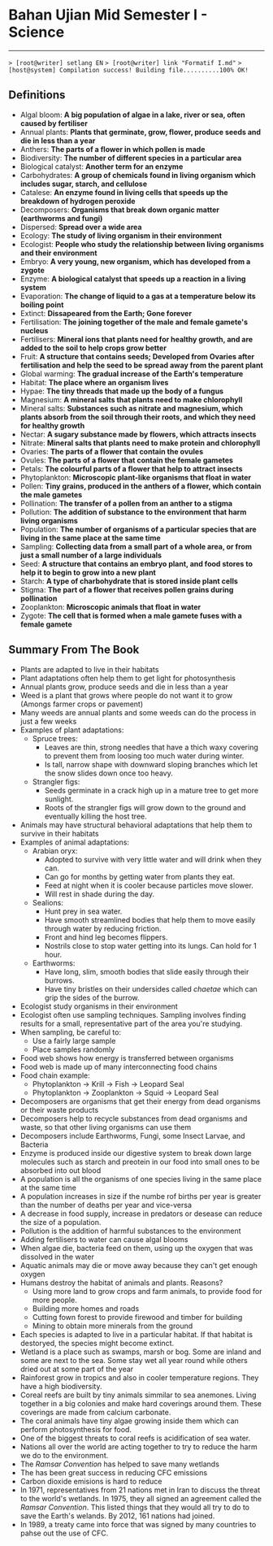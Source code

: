 # Bahan Ujian Mid Semester I - Science
---
`> [root@writer] setlang EN`
`> [root@writer] link "Formatif I.md"`
`> [host@system] Compilation success! Building file..........100% OK!`

## Definitions
- Algal bloom: **A big population of algae in a lake, river or sea, often caused by fertiliser**
- Annual plants: **Plants that germinate, grow, flower, produce seeds and die in less than a year**
- Anthers: **The parts of a flower in which pollen is made**
- Biodiversity: **The number of different species in a particular area**
- Biological catalyst: **Another term for an enzyme**
- Carbohydrates: **A group of chemicals found in living organism which includes sugar, starch, and cellulose**
- Catalese: **An enzyme found in living cells that speeds up the breakdown of hydrogen peroxide**
- Decomposers: **Organisms that break down organic matter (earthworms and fungi)**
- Dispersed: **Spread over a wide area**
- Ecology: **The study of living organism in their environment**
- Ecologist: **People who study the relationship between living organisms and their environment**
- Embryo: **A very young, new organism, which has developed from a zygote**
- Enzyme: **A biological catalyst that speeds up a reaction in a living system**
- Evaporation: **The change of liquid to a gas at a temperature below its boiling point**
- Extinct: **Dissapeared from the Earth; Gone forever**
- Fertilisation: **The joining together of the male and female gamete's nucleus**
- Fertilisers: **Mineral ions that plants need for healthy growth, and are added to the soil to help crops grow better**
- Fruit: **A structure that contains seeds; Developed from Ovaries after fertilisation and help the seed to be spread away from the parent plant**
- Global warming: **The gradual increase of the Earth's temperature**
- Habitat: **The place where an organism lives**
- Hypae: **The tiny threads that made up the body of a fungus**
- Magnesium: **A mineral salts that plants need to make chlorophyll**
- Mineral salts: **Substances such as nitrate and magnesium, which plants absorb from the soil through their roots, and which they need for healthy growth**
- Nectar: **A sugary substance made by flowers, which attracts insects**
- Nitrate: **Mineral salts that plants need to make protein and chlorophyll**
- Ovaries: **The parts of a flower that contain the ovules**
- Ovules: **The parts of a flower that contain the female gametes**
- Petals: **The colourful parts of a flower that help to attract insects**
- Phytoplankton: **Microscopic plant-like organisms that float in water**
- Pollen: **Tiny grains, produced in the anthers of a flower, which contain the male gametes**
- Pollination: **The transfer of a pollen from an anther to a stigma**
- Pollution: **The addition of substance to the environment that harm living organisms**
- Population: **The number of organisms of a particular species that are living in the same place at the same time**
- Sampling: **Collecting data from a small part of a whole area, or from just a small number of a large individuals**
- Seed: **A structure that contains an embryo plant, and food stores to help it to begin to grow into a new plant**
- Starch: **A type of charbohydrate that is stored inside plant cells**
- Stigma: **The part of a flower that receives pollen grains during pollination**
- Zooplankton: **Microscopic animals that float in water**
- Zygote: **The cell that is formed when a male gamete fuses with a female gamete**

## Summary From The Book
- Plants are adapted to live in their habitats
- Plant adaptations often help them to get light for photosynthesis
- Annual plants grow, produce seeds and die in less than a year
- Weed is a plant that grows where people do not want it to grow (Amongs farmer crops or pavement)
- Many weeds are annual plants and some weeds can do the process in just a few weeks
- Examples of plant adaptations: 
  - Spruce trees: 
    - Leaves are thin, strong needles that have a thich waxy covering to prevent them from loosing too much water during winter.
    - Is tall, narrow shape with downward sloping branches which let the snow slides down once too heavy.
  - Strangler figs:
    - Seeds germinate in a crack high up in a mature tree to get more sunlight.
    - Roots of the strangler figs will grow down to the ground and eventually killing the host tree.
- Animals may have structural behavioral adaptations that help them to survive in their habitats
- Examples of animal adaptations:
  - Arabian oryx: 
    - Adopted to survive with very little water and will drink when they can. 
    - Can go for months by getting water from plants they eat. 
    - Feed at night when it is cooler because particles move slower.
    - Will rest in shade during the day.
  - Sealions:
    - Hunt prey in sea water.
    - Have smooth streamlined bodies that help them to move easily through water by reducing friction.
    - Front and hind leg becomes flippers.
    - Nostrils close to stop water getting into its lungs. Can hold for 1 hour.
  - Earthworms:
    - Have long, slim, smooth bodies that slide easily through their burrows.
    - Have tiny bristles on their undersides called *chaetae* which can grip the sides of the burrow.
- Ecologist study organisms in their environment
- Ecologist often use sampling techniques. Sampling involves finding results for a small, representative part of the area you're studying.
- When sampling, be careful to:
  - Use a fairly large sample
  - Place samples randomly
- Food web shows how energy is transferred between organisms
- Food web is made up of many interconnecting food chains
- Food chain example:
  - Phytoplankton -> Krill -> Fish -> Leopard Seal
  - Phytoplankton -> Zooplankton -> Squid -> Leopard Seal
- Decomposers are organisms that get their energy from dead organisms or their waste products
- Decomposers help to recycle substances from dead organisms and waste, so that other living organisms can use them
- Decomposers include Earthworms, Fungi, some Insect Larvae, and Bacteria
- Enzyme is produced inside our digestive system to break down large molecules such as starch and preotein in our food into small ones to be absorbed into out blood
- A population is all the organisms of one species living in the same place at the same time
- A population increases in size if the numbe rof births per year is greater than the number of deaths per year and vice-versa
- A decrease in food supply, increase in predators or desease can reduce the size of a population.
- Pollution is the addition of harmful substances to the environment
- Adding fertilisers to water can cause algal blooms
- When algae die, bacteria feed on them, using up the oxygen that was dissolved in the water
- Aquatic animals may die or move away because they can't get enough oxygen
- Humans destroy the habitat of animals and plants. Reasons?
  - Using more land to grow crops and farm animals, to provide food for more people.
  - Building more homes and roads
  - Cutting fown forest to provide firewood and timber for building
  - Mining to obtain more minerals from the ground
- Each species is adapted to live in a particular habitat. If that habitat is destoryed, the species might become extinct.
- Wetland is a place such as swamps, marsh or bog. Some are inland and some are next to the sea. Some stay wet all year round while others dried out at some part of the year
- Rainforest grow in tropics and also in cooler temperature regions. They have a high biodiversity.
- Coreal reefs are built by tiny animals simmilar to sea anemones. Living together in a big colonies and make hard coverings around them. These coverings are made from calcium carbonate.
- The coral animals have tiny algae growing inside them which can perform photosynthesis for food.
- One of the biggest threats to coral reefs is acidification of sea water.
- Nations all over the world are acting together to try to reduce the harm we do to the environment.
- The *Ramsar Convention* has helped to save many wetlands
- The has been great success in reducing CFC emissions
- Carbon dioxide emisions is hard to reduce
- In 1971, representatives from 21 nations met in Iran to discuss the threat to the world's wetlands. In 1975, they all signed an agreement called the *Ramsar Convention*. This listed things that they would all try to do to save the Earth's welands. By 2012, 161 nations had joined.
- In 1989, a treaty came into force that was signed by many countries to pahse out the use of CFC.